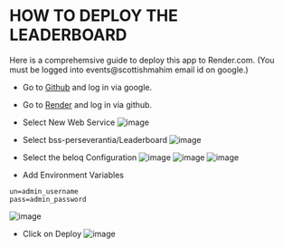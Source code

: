 # HOW TO DEPLOY THE LEADERBOARD
Here is a comprehemsive guide to deploy this app to Render.com.
(You must be logged into events@scottishmahim email id on google.)
- Go to [Github](https://github.com/) and log in via google.
- Go to [Render](https://render.com/) and log in via github.
- Select New Web Service
![image](https://github.com/user-attachments/assets/82a86d19-b344-45f0-a81f-eaed41b04efd)
- Select bss-perseverantia/Leaderboard
![image](https://github.com/user-attachments/assets/0f829d94-051c-483c-8221-a44ee7d1b496)
- Select the beloq Configuration
![image](https://github.com/user-attachments/assets/7d521cd7-8900-4444-9010-1575d16317fd)
![image](https://github.com/user-attachments/assets/b88511f6-61ec-4cdc-9794-9dc6994ed9e9)
![image](https://github.com/user-attachments/assets/07c8c683-811d-40f8-9c3f-51da51f7a7aa)

- Add Environment Variables

```
un=admin_username
pass=admin_password
```
![image](https://github.com/user-attachments/assets/8fd39225-4bd4-40bd-9276-a40835fc51ae)

- Click on Deploy
![image](https://github.com/user-attachments/assets/5ad1c117-19ae-4366-863e-d738dcfa1026)




